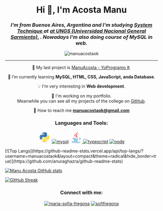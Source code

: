 
<h1 align="center">Hi 👋, I'm Acosta Manu</h1>
<h3 align="center"><i>I’m from Buenos Aires, Argentina and I'm studying  <a href="https://www.ungs.edu.ar/carrera/tecnicatura-universitaria-en-informatica">System Technique </a> at <a href="https://www.ungs.edu.ar/">at UNGS (Universidad Nacional General Sarmiento).</a> . Nowadays I'm also doing course of MySQL in web. </i></h3>



<!--Contador de visitas-->
<p></p>
<p></p>
<p align="center"> <img src="https://komarev.com/ghpvc/?username=manuacostaok&label=Profile%20views&color=00b3ff&style=plastic" alt="manuacostaok" /> </p>
<hr></hr>

<div align="center">

🚀 My last project is [ManuAcosta - YoProgramo #](https://github.com/manuacostaok/FrontEnd-YoProgramo).

🌱 I’m currently learning **MySQL, HTML, CSS, JavaScript, anda Database**.

💡 I'm very interesting in **Web development**.

💼 I'm working on my portfolio. <br> Meanwhile you can see all my projects of the college on [GitHub](https://github.com/manuacostaok?tab=repositories).

📧 How to reach me **manuacostaok@gmail.com**
</div>

<h3 align="center">Languages and Tools:</h3>
<p></p>
<p align="center"> 
<a href="https://www.python.org"><img src="https://raw.githubusercontent.com/devicons/devicon/master/icons/python/python-original.svg" alt="python" width="40" height="40"/></a>
<a href="https://www.mysql.com/"><img src="https://cdn.jsdelivr.net/gh/devicons/devicon/icons/mysql/mysql-original.svg" alt="mysql" width="40" height="40"/></a>
<a href="https://www.java.com"><img src="https://raw.githubusercontent.com/devicons/devicon/master/icons/java/java-original.svg" alt="java" width="40" height="40"/</a>
<a href="https://www.typescriptlang.org/docs/"><img src="https://cdn.jsdelivr.net/gh/devicons/devicon/icons/typescript/typescript-original.svg" alt="typescript" width="40" height="40"/></a>
<a href="https://nodejs.org/en/docs/"><img src="https://cdn.jsdelivr.net/gh/devicons/devicon/icons/nodejs/nodejs-original.svg" alt="node" width="40" height="40"/></a>
</p>
  
<div style="center">
[![Top Langs](https://github-readme-stats.vercel.app/api/top-langs/?username=manuacostaok&layout=compact&theme=radical&hide_border=true)](https://github.com/anuraghazra/github-readme-stats)
</div>


[![Manu Acosta GitHub stats](https://github-readme-stats.vercel.app/api?username=manuacostaok&show_icons=true&theme=radical&hide_border=true)](https://github.com/anuraghazra/github-readme-stats)

  
[![GitHub Streak](https://github-readme-streak-stats.herokuapp.com?user=manuacostaok&theme=radical&hide_border=true&date_format=M%20j%5B%2C%20Y%5D)](https://git.io/streak-stats)
  



<h3 align="center">Connect with me:</h3>
<p></p>
<p align="center">
<a href="https://www.linkedin.com/in/manuel-acosta-a1a238214/" target="blank"><img align="center" src="https://raw.githubusercontent.com/rahuldkjain/github-profile-readme-generator/master/src/images/icons/Social/linked-in-alt.svg" alt="maria-sofia-fregona" height="30" width="40" /></a>
<a href="https://instagram.com/acosta__manu" target="blank"><img align="center" src="https://raw.githubusercontent.com/rahuldkjain/github-profile-readme-generator/master/src/images/icons/Social/instagram.svg" alt="sofifregona" height="30" width="40" /></a>


